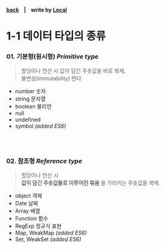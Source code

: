 <p>

#### [back](../../../README.md) &nbsp;&nbsp; | &nbsp;&nbsp; write by [Local](https://github.com/blocallee)

</p>

# 1-1 데이터 타입의 종류

### 01. 기본형(원시형) _Primitive type_

> 할당이나 연산 시 값이 담긴 주솟값을 바로 복제, <br> 불변성(immutability) 띈다

- number 숫자
- string 문자열
- boolean 불리언
- null
- undefined
- symbol _(added ES6)_

<br>
<br>

### 02. 참조형 _Reference type_

> 할당이나 연산 시 <br> **값이 담긴 주솟값들로 이루어진 묶음** 을 가리키는 주솟값을 복제.

- object 객체
- Date 날짜
- Array 배열
- Function 함수
- RegExp 정규식 표현
- Map, WeakMap _(added ES6)_
- Set, WeakSet _(added ES6)_
